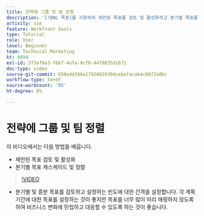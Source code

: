 ```yaml
---
title: 전략에 그룹 및 팀 정렬
description: '[!DNL 목표]를 사용하여 제안된 목표를 검토 및 활성화하고 분기별 목표를 캐스케이드 및 맞추는 방법을 알아봅니다.'
activity: use
feature: Workfront Goals
type: Tutorial
role: User
level: Beginner
team: Technical Marketing
kt: 8894
exl-id: 2f3ef8e3-f667-4efa-9cf0-44f8835d1671
doc-type: video
source-git-commit: 650e4d346e1792863930dcebafacab4c88f2a8bc
workflow-type: tm+mt
source-wordcount: '95'
ht-degree: 0%

---
```


# 전략에 그룹 및 팀 정렬

이 비디오에서는 다음 방법을 배웁니다.

* 제안된 목표 검토 및 활성화
* 분기별 목표 캐스케이드 및 정렬

>[!VIDEO](https://video.tv.adobe.com/v/335188/?quality=12&learn=on)

<!--
Pro-tips graphic
-->

* 분기별 및 증분 목표를 검토하고 설정하는 빈도에 대한 간격을 설정합니다. 각 계획 기간에 대한 목표를 설정하는 것이 좋지만 목표를 너무 많이 미리 매핑하지 않도록 하여 비즈니스 변화에 민첩하고 대응할 수 있도록 하는 것이 좋습니다.
